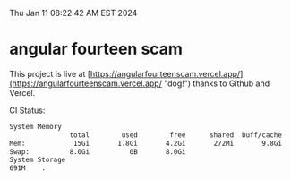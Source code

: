 Thu Jan 11 08:22:42 AM EST 2024

# angular fourteen scam


This project is live at [https://angularfourteenscam.vercel.app/](https://angularfourteenscam.vercel.app/ "dog!") thanks to Github and Vercel.

CI Status: 

```bash
System Memory
               total        used        free      shared  buff/cache   available
Mem:            15Gi       1.8Gi       4.2Gi       272Mi       9.8Gi        13Gi
Swap:          8.0Gi          0B       8.0Gi
System Storage
691M	.
